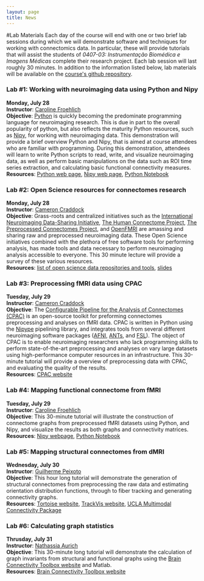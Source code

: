 ```yaml
---
layout: page
title: News
---
```


#Lab Materials
Each day of the course will end with one or two brief lab sessions during which we will demonstrate software and techniques for working with connectomics data. In particular, these will provide tutorials that will assist the students of *0407-03: Instrumentação Biomédica e Imagens Médicas* complete their research project. Each lab session will last roughly 30 minutes. In addition to the information listed below, lab materials will be available on the [course's github repository](https://github.com/PUCRS-Human-Connectome-Class-2014).

### <a name="lab1"></a> Lab #1: Working with neuroimaging data using Python and Nipy
**Monday,  July 28**  
**Instructor**: [Caroline Froehlich](mailto:CAROL.FROHLICH@GMAIL.COM)  
**Objective**: [Python](https://www.python.org/) is quickly becoming the predominate programming language for neuroimaging research. This is due in part to the overall popularity of python, but also reflects the maturity Python resources, such as [Nipy](http://nipy.org/), for working with neuroimaging data. This demonstration will provide a brief overview Python and Nipy, that is aimed at course attendees who are familiar with programming. During this demonstration, attendees will learn to write Python scripts to read, write, and visualize neuroimaging data, as well as perform basic manipulations on the data such as ROI time series extraction, and calculating basic functional connectivity measures.  
**Resources**: [Python web page](https://www.python.org/), [Nipy web page](http://nipy.org/), [Python Notebook]()

### <a name="lab2"></a> Lab #2: Open Science resources for connectomes research
**Monday, July 28**  
**Instructor**: [Cameron Craddock](mailto:cameron.craddock@gmail.com)  
**Objective**: Grass-roots and centralized initiatives such as the [International Neuroimaging Data-Sharing Initiative](https://fcon_1000.projects.nitrc.org), [The Human Connectome Project](), [The Preprocessed Connectomes Project](), and [OpenFMRI](https://openfmri.org) are amassing and sharing raw and preprocessed neuroimaging data. These Open Science initiatives combined with the plethora of free software tools for performing analysis, has made tools and data necessary to perform neuroimaging analysis accessible to everyone. This 30 minute lecture will provide a survey of these various resources.  
**Resources**: [list of open science data repositories and tools](), [slides]()

### <a name="lab3"></a> Lab #3: Preprocessing fMRI data using CPAC
**Tuesday, July 29**  
**Instructor**: [Cameron Craddock](mailto:cameron.craddock@gmail.com)  
**Objective**: The [Configurable Pipeline for the Analysis of Connectomes (CPAC)](http://fcp-indi.github.io/) is an open-source toolkit for preforming connectomes preprocessing and analyses on fMRI data. CPAC is written in Python using the [Nipype](http://nipy.sourceforge.net/nipype/) pipelining library, and integrates tools from several different neuroimaging software packages ([AFNI](http://afni.nimh.nih.gov/afni/), [ANTs](http://stnava.github.io/ANTs/), and [FSL](http://fsl.fmrib.ox.ac.uk/fsl/fslwiki/)). The object of CPAC is to enable neuroimaging researchers who lack programming skills to perform state-of-the-art preprocessing and analyses on vary large datasets using high-performance computer resources in an infrastructure. This 30-minute tutorial will provide a overview of preprocessing data with CPAC, and evaluating the quality of the results.  
**Resources**: [CPAC website](http://fcp-indi.github.io/)

### <a name="lab4"></a> Lab #4: Mapping functional connectome from fMRI
**Tuesday, July 29**  
**Instructor**: [Caroline Froehlich](mailto:CAROL.FROHLICH@GMAIL.COM)  
**Objective**: This 30-minute tutorial will illustrate the construction of connectome graphs from preprocessed fMRI datasets using Python, and Nipy, and visualize the results as both graphs and connectivity matrices.  
**Resources**: [Nipy webpage](https://nipy.org), [Python Notebook]()

### <a name="lab5"></a> Lab #5: Mapping structural connectomes from dMRI
**Wednesday, July 30**  
**Instructor**: [Guilherme Peixoto](mailto:guilherme.peixoto@acad.pucrs.br)  
**Objective**: This hour long tutorial will demonstrate the generation of structural connectomes from preprocessing the raw data and estimating orientation distribution functions, through to fiber tracking and generating connectivity graphs.   
**Resources**: [Tortoise website](https://science.nichd.nih.gov/confluence/display/nihpd/TORTOISE), [TrackVis website](http://trackvis.org/), [UCLA Multimodal Connectivity Package](http://ccn.ucla.edu/wiki/index.php/UCLA_Multimodal_Connectivity_Package)

### <a name="lab6"></a> Lab #6: Calculating graph statistics
**Thrusday, July 31**  
**Instructor**: [Nathassia Aurich](mailto:nathassia.aurich@acad.pucrs.br)  
**Objective**: This 30-minute long tutorial will demonstrate the calculation of graph invariants from structural and functional graphs using the [Brain Connectivity Toolbox website](https://sites.google.com/site/bctnet/) and Matlab.   
**Resources**: [Brain Connectivity Toolbox website](https://sites.google.com/site/bctnet/)
